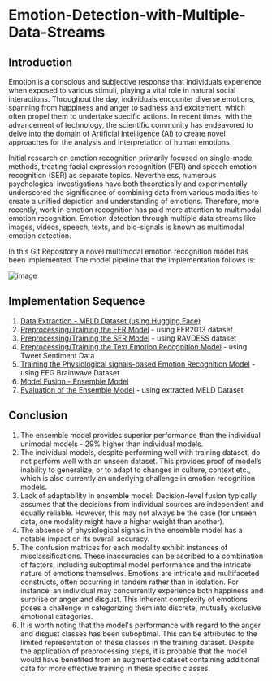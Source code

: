 # Emotion-Detection-with-Multiple-Data-Streams


## Introduction


Emotion is a conscious and subjective response that individuals experience when exposed to various stimuli, playing a vital role in natural social interactions. Throughout the day, individuals encounter diverse 
emotions, spanning from happiness and anger to sadness and excitement, which often propel them to undertake specific actions. In recent times, with the advancement of technology, the scientific community has endeavored to delve into the domain of Artificial Intelligence (AI) to create novel approaches for the analysis and interpretation of human emotions.


Initial research on emotion recognition primarily focused on single-mode methods, treating facial expression recognition (FER) and speech emotion recognition (SER) as separate topics. Nevertheless, numerous psychological investigations have both theoretically and experimentally underscored the significance of combining data from various modalities to create a unified depiction and understanding of emotions. Therefore, more recently, work in emotion recognition has paid more attention to multimodal emotion recognition. Emotion detection through multiple data streams like images, videos, speech, texts, and bio-signals is known as multimodal emotion detection.


In this Git Repository a novel multimodal emotion recognition model has been implemented. The model pipeline that the implementation follows is:


![image](https://github.com/Garima27dec/Emotion-Detection-with-Multiple-Data-Streams/assets/99138272/a7284339-b0a1-4c66-9970-bf8b21a03478)


## Implementation Sequence


1. [Data Extraction - MELD Dataset (using Hugging Face)](Data_extraction_MELD_Dataset.ipynb)
2. [Preprocessing/Training the FER Model](FER) - using FER2013 dataset
3. [Preprocessing/Training the SER Model](SER) - using RAVDESS dataset
4. [Preprocessing/Training the Text Emotion Recognition Model](BERT_Text_Sentiment_Recognition.ipynb) - using Tweet Sentiment Data
5. [Training the Physiological signals-based Emotion Recognition Model](EEG_Brain_Signals_Emotion_Classification.ipynb) - using EEG Brainwave Dataset
6. [Model Fusion - Ensemble Model](Ensemble_Model.ipynb)
7. [Evaluation of the Ensemble Model](Models_Evaluation.ipynb) - using extracted MELD Dataset


## Conclusion


1. The ensemble model provides superior performance than the individual unimodal models - 29% higher than individual models.
2. The individual models, despite performing well with training dataset, do not perform well with an unseen dataset. This provides proof of model’s inability to generalize, or to adapt to changes in culture, context etc., which is also currently an underlying challenge in emotion recognition models.
3. Lack of adaptability in ensemble model: Decision-level fusion typically assumes that the decisions from individual sources are independent and equally reliable. However, this may not always be the case (for unseen data, one modality might have a higher weight than another).
4. The absence of physiological signals in the ensemble model has a notable impact on its overall accuracy.
5. The confusion matrices for each modality exhibit instances of misclassifications. These inaccuracies can be ascribed to a combination of factors, including suboptimal model performance and the intricate nature of emotions themselves. Emotions are intricate and multifaceted constructs, often occurring in tandem rather than in isolation. For instance, an individual may concurrently experience both happiness and surprise or anger and disgust. This inherent complexity of emotions poses a challenge in categorizing them into discrete, mutually exclusive emotional categories.
6. It is worth noting that the model's performance with regard to the anger and disgust classes has been suboptimal. This can be attributed to the limited representation of these classes in the training dataset. Despite the application of preprocessing steps, it is probable that the model would have benefited from an augmented dataset containing additional data for more effective training in these specific classes.

